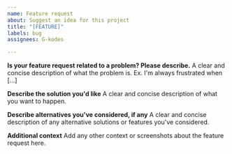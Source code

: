 ```yaml
---
name: Feature request
about: Suggest an idea for this project
title: "[FEATURE]"
labels: bug
assignees: G-kodes

---
```


**Is your feature request related to a problem? Please describe.**
A clear and concise description of what the problem is. Ex. I'm always frustrated when [...]

**Describe the solution you'd like**
A clear and concise description of what you want to happen.

**Describe alternatives you've considered, if any**
A clear and concise description of any alternative solutions or features you've considered.

**Additional context**
Add any other context or screenshots about the feature request here.
